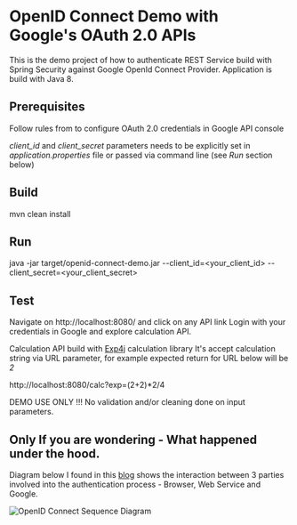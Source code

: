 # OpenID Connect Demo with Google's OAuth 2.0 APIs 

This is the demo project of how to authenticate REST Service build with Spring Security against Google OpenId Connect Provider. Application is build with Java 8.

## Prerequisites
Follow rules from 
[](https://developers.google.com/identity/protocols/OpenIDConnect) 
to configure OAuth 2.0 credentials in Google API console

*client_id* and *client_secret* parameters needs to be explicitly set in _application.properties_ file or passed via command line (see _Run_ section below)

## Build

mvn clean install

## Run

java -jar target/openid-connect-demo.jar --client_id=<your_client_id> --client_secret=<your_client_secret>

## Test

Navigate on http://localhost:8080/ and click on any API link
Login with your credentials in Google and explore calculation API.

Calculation API build with [Exp4j](https://lallafa.objecthunter.net/exp4j/) calculation library
It's accept calculation string via URL parameter, for example expected return for URL below will be *2*

http://localhost:8080/calc?exp=(2+2)*2/4

DEMO USE ONLY !!! No validation and/or cleaning done on input parameters.

## Only If you are wondering - What happened under the hood.

Diagram below I found in this [blog](hhttps://www.citrix.com/blogs/2015/09/11/openid-connectoauth-2-0-integration-with-xenapp-through-unified-gateway/) shows the interaction between 3 parties involved into the authentication process - Browser, Web Service and Google.

![OpenID Connect Sequence Diagram](https://www.citrix.com/blogs/wp-content/uploads/2015/09/220.png)


